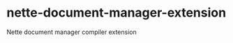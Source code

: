 nette-document-manager-extension
================================

Nette document manager compiler extension